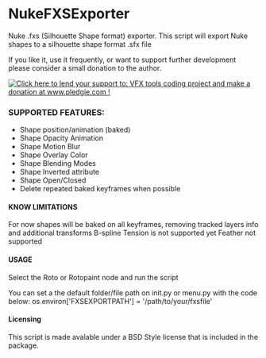 NukeFXSExporter
===============
Nuke .fxs (Silhouette Shape format) exporter.
This script will export Nuke shapes to a silhouette shape format .sfx file

If you like it, use it frequently, or want to support further development please consider a small donation to the author.   

<a href='http://www.pledgie.com/campaigns/21123'><img alt='Click here to lend your support to: VFX tools coding project and make a donation at www.pledgie.com !' src='http://www.pledgie.com/campaigns/21123.png?skin_name=chrome' border='0' /></a>

### SUPPORTED FEATURES: ###

* Shape position/animation (baked)
* Shape Opacity Animation
* Shape Motion Blur
* Shape Overlay Color
* Shape Blending Modes
* Shape Inverted attribute
* Shape Open/Closed
* Delete repeated baked keyframes when possible


#### KNOW LIMITATIONS ####

For now shapes will be baked on all keyframes, removing tracked layers info  and additional transforms
B-spline Tension is not supported yet
Feather not supported

#### USAGE ####

Select the Roto or Rotopaint node and run the script

You can set a the default folder/file path on init.py or menu.py with the code below:
os.environ['FXSEXPORTPATH'] = '/path/to/your/fxsfile'

#### Licensing ####

This script is made avalable under a BSD Style license that is included in the package.
